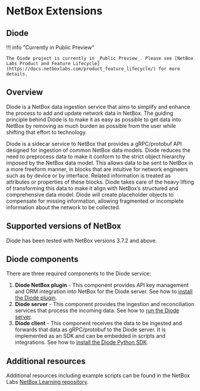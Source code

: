 # NetBox Extensions

## Diode

!!! info "Currently in Public Preview"

    The Diode project is currently in _Public Preview_. Please see [NetBox Labs Product and Feature Lifecycle](https://docs.netboxlabs.com/product_feature_lifecycle/) for more details.

## Overview 

Diode is a NetBox data ingestion service that aims to simplify and enhance the process to add and update network data in NetBox. The guiding principle behind Diode is to make it as easy as possible to get data into NetBox by removing as much burden as possible from the user while shifting that effort to technology.

Diode is a sidecar service to NetBox that provides a gRPC/protobuf API designed for ingestion of common NetBox data models. Diode reduces the need to preprocess data to make it conform to the strict object hierarchy imposed by the NetBox data model. This allows data to be sent to NetBox in a more freeform manner, in blocks that are intuitive for network engineers such as by device or by interface. Related information is treated as attributes or properties of these blocks. Diode takes care of the heavy lifting of transforming this data to make it align with NetBox’s structured and comprehensive data model. Diode will create placeholder objects to compensate for missing information, allowing fragmented or incomplete information about the network to be collected.

## Supported versions of NetBox

Diode has been tested with NetBox versions 3.7.2 and above.

## Diode components

There are three required components to the Diode service:

1. **Diode NetBox plugin** - This component provides API key management and ORM integration into NetBox for the Diode server. See how to [install the Diode plugin](https://github.com/netboxlabs/diode-netbox-plugin).
2. **Diode server** - This component provides the ingestion and reconciliation services that process the incoming data. See how to [run the Diode server](https://github.com/netboxlabs/diode/tree/develop/diode-server#readme).
3. **Diode client** - This component receives the data to be ingested and forwards that data as gRPC/protobuf to the Diode server. It is implemented as an SDK and can be embedded in scripts and integrations. See how to [install the Diode Python SDK](https://github.com/netboxlabs/diode-sdk-python).

## Additional resources

Additional resources including example scripts can be found in the NetBox Labs [NetBox Learning repository](https://github.com/netboxlabs/netbox-learning/tree/develop/diode).